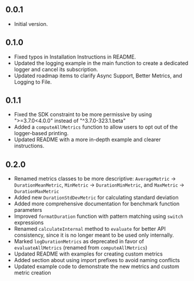 ## 0.0.1

- Initial version.

## 0.1.0
- Fixed typos in Installation Instructions in README.
- Updated the logging example in the main function to create a dedicated logger and cancel its subscription.
- Updated roadmap items to clarify Async Support, Better Metrics, and Logging to File.

## 0.1.1
- Fixed the SDK constraint to be more permissive by using ">=3.7.0<4.0.0" instead of "^3.7.0-323.1.beta"
- Added a `computeAllMetrics` function to allow users to opt out of the logger-based printing.
- Updated README with a more in-depth example and clearer instructions.

## 0.2.0
- Renamed metrics classes to be more descriptive: `AverageMetric` → `DurationMeanMetric`, `MinMetric` → `DurationMinMetric`, and `MaxMetric` → `DurationMaxMetric`
- Added new `DurationStdDevMetric` for calculating standard deviation
- Added more comprehensive documentation for benchmark function parameters
- Improved `formatDuration` function with pattern matching using `switch` expressions
- Renamed `calculateInternal` method to `evaluate` for better API consistency, since it is no longer meant to be used only internally.
- Marked `logDurationMetrics` as deprecated in favor of `evaluateAllMetrics` (renamed from `computeAllMetrics`)
- Updated README with examples for creating custom metrics
- Added section about using import prefixes to avoid naming conflicts
- Updated example code to demonstrate the new metrics and custom metric creation